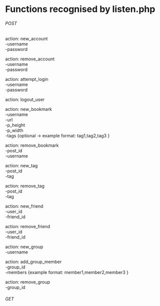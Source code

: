 # Functions recognised by listen.php

###### POST

action: new_account  
 -username  
 -password  

action: remove_account  
 -username  
 -password  

action: attempt_login  
 -username  
 -password  

action: logout_user  

action: new_bookmark  
 -username  
 -url  
 -p_height  
 -p_width  
 -tags {optional -> example format: tag1,tag2,tag3 }  

action: remove_bookmark  
 -post_id  
 -username  

action: new_tag  
 -post_id  
 -tag  

action: remove_tag  
 -post_id  
 -tag  

action: new_friend  
 -user_id  
 -friend_id  

action: remove_friend  
 -user_id  
 -friend_id  

action: new_group  
 -username  

action: add_group_member  
 -group_id  
 -members {example format: member1,member2,member3 }  

action: remove_group  
 -group_id  


###### GET


